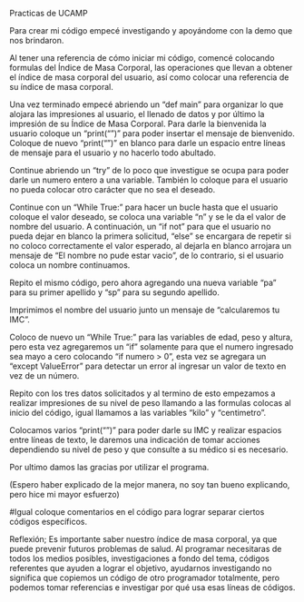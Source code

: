 Practicas de UCAMP

Para crear mi código empecé investigando y apoyándome con  la demo que nos  brindaron. 

Al tener una referencia de cómo iniciar mi código, comencé colocando formulas del Índice de Masa Corporal, las operaciones  que llevan a obtener el índice de masa  corporal del usuario,  así como colocar una referencia de su índice de masa corporal.

Una vez terminado empecé abriendo un “def main” para organizar lo que alojara las impresiones al usuario, el llenado de datos y por último la impresión de su Índice de Masa Corporal.
Para darle la bienvenida la usuario coloque un “print(“”)” para poder insertar el mensaje de bienvenido. Coloque de nuevo “print(“”)” en blanco para darle un espacio entre líneas de mensaje para el usuario y no hacerlo todo abultado.

Continue abriendo un “try” de lo poco que investigue se ocupa para poder darle un numero entero a una variable. También lo coloque para el usuario no pueda colocar otro carácter que no sea el deseado.

Continue con un “While True:” para hacer un bucle hasta que el usuario coloque el valor deseado, se coloca una variable “n” y se le da el valor de nombre del usuario. A continuación, un “if not” para que el usuario no pueda dejar en blanco la primera solicitud, “else” se encargara de repetir si no coloco correctamente el valor esperado, al dejarla en blanco arrojara un mensaje de “El nombre no pude estar vacio”, de lo contrario, si el usuario coloca un nombre continuamos.

Repito el mismo código, pero ahora agregando una nueva variable “pa” para su primer apellido y “sp” para su segundo apellido.

Imprimimos el nombre del usuario junto un mensaje de “calcularemos tu IMC”. 

Coloco de nuevo un “While True:” para las variables de edad, peso y altura, pero esta vez agregaremos un “if” solamente para que el numero ingresado sea mayo a cero colocando “if numero > 0”, esta vez se agregara un “except ValueError” para detectar un error al ingresar un valor de texto en vez de un número.

Repito con los tres datos solicitados y al termino de esto empezamos a realizar impresiones de su nivel de peso llamando a las formulas colocas al inicio del código, igual llamamos a las variables “kilo” y “centimetro”.

Colocamos varios “print(“”)” para poder darle su IMC y realizar espacios entre líneas de texto, le daremos una indicación de tomar acciones dependiendo su nivel de peso y que consulte a su médico si es necesario.

Por ultimo damos las gracias por utilizar el programa.

(Espero haber explicado de la mejor manera, no soy tan bueno explicando, pero hice mi mayor esfuerzo)

#Igual coloque comentarios en el código para lograr separar ciertos códigos específicos.

Reflexión; Es importante saber nuestro índice de masa corporal, ya que puede prevenir futuros problemas de salud. Al programar necesitaras de todos los medios posibles, investigaciones a fondo del tema, códigos referentes que ayuden a lograr el objetivo, ayudarnos investigando no significa que copiemos un código de otro programador totalmente, pero podemos tomar referencias e investigar por qué usa esas líneas de códigos.
